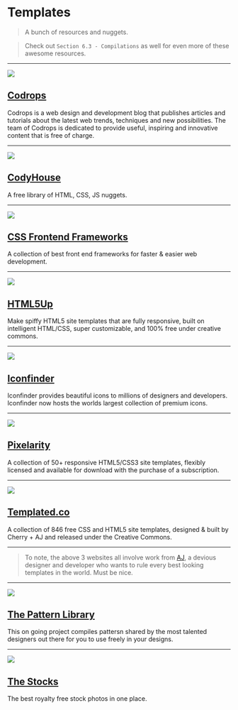 # Templates

> A bunch of resources and nuggets.

> Check out `Section 6.3 - Compilations` as well for even more of these awesome resources.

---

![](https://lh3.googleusercontent.com/-dnxopSaxu_o/UZDM-1XT2AI/AAAAAAAAA40/khgHSWKrG6Y/s630-fcrop64=1,00510000ffadffff/CodropsGPCover.jpg)

## [Codrops](http://tympanus.net/codrops/)

Codrops is a web design and development blog that publishes articles and tutorials about the latest web trends, techniques and new possibilities. The team of Codrops is dedicated to provide useful, inspiring and innovative content that is free of charge.

---

![](https://huacm.files.wordpress.com/2015/03/codyhouse.png)

## [CodyHouse](http://codyhouse.co/)

A free library of HTML, CSS, JS nuggets.

---

![](https://huacm.files.wordpress.com/2015/03/cssframeworks.png)

## [CSS Frontend Frameworks](http://usablica.github.io/front-end-frameworks/compare.html)

A collection of best front end frameworks for faster & easier web development.

---

![](http://html5up.net/uploads/images/twenty.jpg)

## [HTML5Up](http://html5up.net/)

Make spiffy HTML5 site templates that are fully responsive, built on intelligent HTML/CSS, super customizable, and 100% free under creative commons.

---

![](https://huacm.files.wordpress.com/2015/03/iconfinder.png)

## [Iconfinder](http://iconfinder.com)

Iconfinder provides beautiful icons to millions of designers and developers. Iconfinder now hosts the worlds largest collection of premium icons.

---

![](https://huacm.files.wordpress.com/2015/03/pixelarity.png)

## [Pixelarity](http://pixelarity.com/)

A collection of 50+ responsive HTML5/CSS3 site templates, flexibly licensed and available for download with the purchase of a subscription.

---

![](https://huacm.files.wordpress.com/2015/03/templated.png)

## [Templated.co](http://templated.co/)

A collection of 846
free CSS and HTML5 site
templates, designed &
built by Cherry + AJ and
released under the Creative Commons.

---

> To note, the above 3 websites all involve work from [AJ](https://twitter.com/n33co), a devious designer and developer who wants to rule every best looking templates in the world. Must be nice.

---

![](https://huacm.files.wordpress.com/2015/03/the-pattern-library.png)

## [The Pattern Library](http://thepatternlibrary.com/)

This on going project compiles pattersn shared by the most talented designers out there for you to  use freely in your designs.

---

![](https://huacm.files.wordpress.com/2015/03/thestocks-im.png)

## [The Stocks](http://thestocks.im/)

The best royalty free stock photos in one place.
